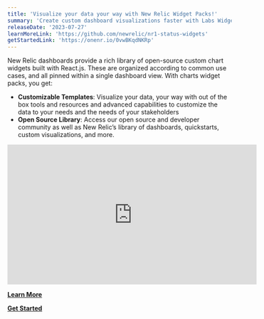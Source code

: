 ```yaml
---
title: 'Visualize your data your way with New Relic Widget Packs!'
summary: 'Create custom dashboard visualizations faster with Labs Widget Packs'
releaseDate: '2023-07-27'
learnMoreLink: 'https://github.com/newrelic/nr1-status-widgets'
getStartedLink: 'https://onenr.io/0vwBKqdNKRp'
---
```


New Relic dashboards provide a rich library of open-source custom chart widgets built with React.js. These are organized according to common use cases, and all pinned within a single dashboard view. With charts widget packs, you get:
- **Customizable Templates**: Visualize your data, your way with out of the box tools and resources and advanced capabilities to customize the data to your needs and the needs of your stakeholders
- **Open Source Library**: Access our open source and developer community as well as New Relic’s library of dashboards, quickstarts, custom visualizations, and more.

<iframe width="560" height="315" src="https://www.youtube.com/embed/sQApeuTP1K0" frameborder="0" allow="accelerometer; autoplay; clipboard-write; encrypted-media; gyroscope; picture-in-picture" allowfullscreen></iframe>

[**Learn More**](https://github.com/newrelic/nr1-status-widgets)

[**Get Started**](https://onenr.io/0vwBKqdNKRp)
